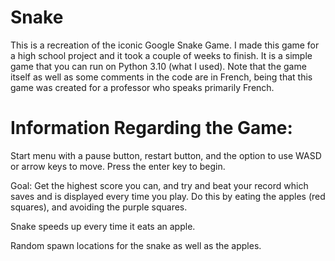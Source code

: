 # Snake
This is a recreation of the iconic Google Snake Game. I made this game for a high school project and it took a couple of weeks to finish. It is a simple game that you can run on Python 3.10 (what I used). Note that the game itself as well as some comments in the code are in French, being that this game was created for a professor who speaks primarily French.
# Information Regarding the Game:
Start menu with a pause button, restart button, and the option to use WASD or arrow keys to move. Press the enter key to begin.

Goal: Get the highest score you can, and try and beat your record which saves and is displayed every time you play. Do this by eating the apples (red squares), and avoiding the purple squares.

Snake speeds up every time it eats an apple.

Random spawn locations for the snake as well as the apples.

